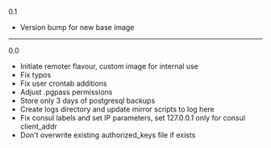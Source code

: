 0.1

* Version bump for new base image

---

0.0

* Initiate remoter flavour, custom image for internal use
* Fix typos
* Fix user crontab additions
* Adjust .pgpass permissions
* Store only 3 days of postgresql backups
* Create logs directory and update mirror scripts to log here
* Fix consul labels and set IP parameters, set 127.0.0.1 only for consul client_addr
* Don't overwrite existing authorized_keys file if exists